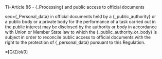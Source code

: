 Ti=Article 86 - {_Processing} and public access to official documents

sec={_Personal_data} in official documents held by a {_public_authority} or a public body or a private body for the performance of a task carried out in the public interest may be disclosed by the authority or body in accordance with Union or Member State law to which the {_public_authority_or_body} is subject in order to reconcile public access to official documents with the right to the protection of {_personal_data} pursuant to this Regulation.

=[G/Z/ol/0]